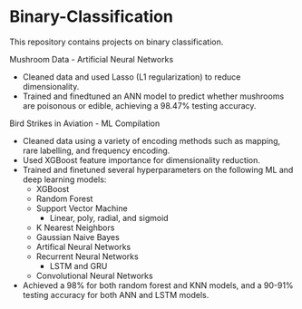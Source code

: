 # Binary-Classification
This repository contains projects on binary classification.

Mushroom Data - Artificial Neural Networks
- Cleaned data and used Lasso (L1 regularization) to reduce dimensionality.
- Trained and finedtuned an ANN model to predict whether mushrooms are poisonous or edible, achieving a 98.47% testing accuracy.

Bird Strikes in Aviation - ML Compilation
- Cleaned data using a variety of encoding methods such as mapping, rare labelling, and frequency encoding.
- Used XGBoost feature importance for dimensionality reduction.
- Trained and finetuned several hyperparameters on the following ML and deep learning models:
  - XGBoost
  - Random Forest
  - Support Vector Machine
    - Linear, poly, radial, and sigmoid
  - K Nearest Neighbors
  - Gaussian Naive Bayes
  - Artifical Neural Networks 
  - Recurrent Neural Networks
    - LSTM and GRU
  - Convolutional Neural Networks
- Achieved a 98% for both random forest and KNN models, and a 90-91% testing accuracy for both ANN and LSTM models.
